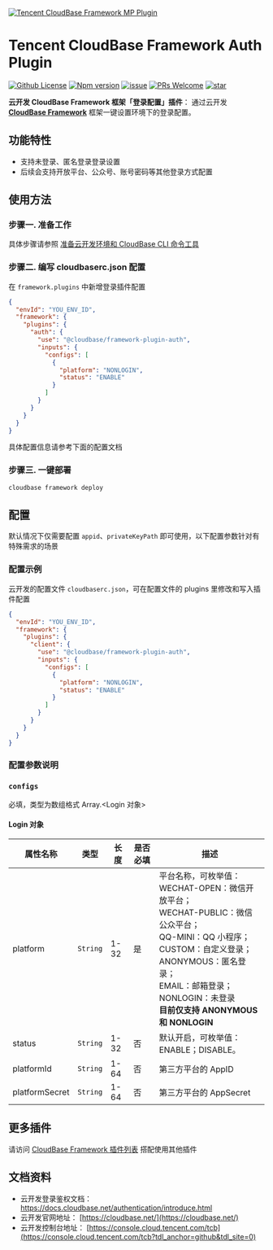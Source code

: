 <a href="https://github.com/Tencent/cloudbase-framework/tree/master/packages/framework-plugin-auth">![Tencent CloudBase Framework MP Plugin](https://main.qcloudimg.com/raw/8f7534f7f3a3f3a8df2cf861040f6a8c.jpg)</a>

# Tencent CloudBase Framework Auth Plugin

[![Github License](https://img.shields.io/badge/license-Apache--2.0-blue)](LICENSE)
[![Npm version](https://img.shields.io/npm/v/@cloudbase/framework-plugin-auth)](https://www.npmjs.com/package/@cloudbase/framework-plugin-auth)
[![issue](https://img.shields.io/github/issues/Tencent/cloudbase-framework)](https://github.com/Tencent/cloudbase-framework/issues)
[![PRs Welcome](https://img.shields.io/badge/PRs-welcome-brightgreen.svg)](https://github.com/Tencent/cloudbase-framework/pulls)
[![star](https://img.shields.io/github/stars/Tencent/cloudbase-framework?style=social)](https://github.com/Tencent/cloudbase-framework)

**云开发 CloudBase Framework 框架「登录配置」插件**： 通过云开发 **[CloudBase Framework](https://github.com/Tencent/cloudbase-framework)** 框架一键设置环境下的登录配置。

## 功能特性

- 支持未登录、匿名登录登录设置
- 后续会支持开放平台、公众号、账号密码等其他登录方式配置

## 使用方法

### 步骤一. 准备工作

具体步骤请参照 [准备云开发环境和 CloudBase CLI 命令工具](../../CLI_GUIDE.md)

### 步骤二. 编写 cloudbaserc.json 配置

在 `framework.plugins` 中新增登录插件配置

```json
{
  "envId": "YOU_ENV_ID",
  "framework": {
    "plugins": {
      "auth": {
        "use": "@cloudbase/framework-plugin-auth",
        "inputs": {
          "configs": [
            {
              "platform": "NONLOGIN",
              "status": "ENABLE"
            }
          ]
        }
      }
    }
  }
}
```

具体配置信息请参考下面的配置文档

### 步骤三. 一键部署

```bash
cloudbase framework deploy
```

## 配置

默认情况下仅需要配置 `appid`、`privateKeyPath` 即可使用，以下配置参数针对有特殊需求的场景

### 配置示例

云开发的配置文件 `cloudbaserc.json`，可在配置文件的 plugins 里修改和写入插件配置

```json
{
  "envId": "YOU_ENV_ID",
  "framework": {
    "plugins": {
      "client": {
        "use": "@cloudbase/framework-plugin-auth",
        "inputs": {
          "configs": [
            {
              "platform": "NONLOGIN",
              "status": "ENABLE"
            }
          ]
        }
      }
    }
  }
}
```

### 配置参数说明

### `configs`

必填，类型为数组格式 Array.<Login 对象>

#### Login 对象

| 属性名称       | 类型     | 长度 | 是否必填 | 描述                                                                                                                                                                                                                                           |
| -------------- | -------- | ---- | -------- | ---------------------------------------------------------------------------------------------------------------------------------------------------------------------------------------------------------------------------------------------- |
| platform       | `String` | 1-32 | 是       | 平台名称，可枚举值：<br>WECHAT-OPEN：微信开放平台；<br>WECHAT-PUBLIC：微信公众平台；<br>QQ-MINI：QQ 小程序；<br>CUSTOM：自定义登录；<br>ANONYMOUS：匿名登录；<br>EMAIL：邮箱登录；<br>NONLOGIN：未登录<br>**目前仅支持 ANONYMOUS 和 NONLOGIN** |
| status         | `String` | 1-32 | 否       | 默认开启，可枚举值：ENABLE；DISABLE。                                                                                                                                                                                                          |
| platformId     | `String` | 1-64 | 否       | 第三方平台的 AppID                                                                                                                                                                                                                             |
| platformSecret | `String` | 1-64 | 否       | 第三方平台的 AppSecret                                                                                                                                                                                                                         |

## 更多插件

请访问 [CloudBase Framework 插件列表](https://github.com/Tencent/cloudbase-framework#%E7%9B%AE%E5%89%8D%E6%94%AF%E6%8C%81%E7%9A%84%E6%8F%92%E4%BB%B6%E5%88%97%E8%A1%A8) 搭配使用其他插件

## 文档资料

- 云开发登录鉴权文档：<https://docs.cloudbase.net/authentication/introduce.html>
- 云开发官网地址： [https://cloudbase.net/](https://cloudbase.net/)
- 云开发控制台地址： [https://console.cloud.tencent.com/tcb](https://console.cloud.tencent.com/tcb?tdl_anchor=github&tdl_site=0)
